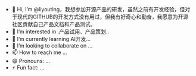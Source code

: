 - 👋 Hi, I’m @liyouting，我想参加开源产品的研发，虽然之前有开发经验，但对于现代的GITHUB的开发方式没有用过，但我有好奇心和勤奋，我愿意为开源社区贡献自己产品文档和产品测试。
- 👀 I’m interested in .产品试用、产品策划..
- 🌱 I’m currently learning AI开发...
- 💞️ I’m looking to collaborate on ...
- 📫 How to reach me ...
- 😄 Pronouns: ...
- ⚡ Fun fact: ...

<!---
liyouting/liyouting is a ✨ special ✨ repository because its `README.md` (this file) appears on your GitHub profile.
You can click the Preview link to take a look at your changes.
--->
